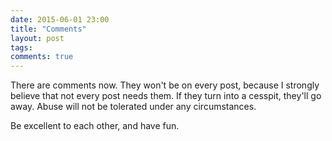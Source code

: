 ```yaml
---
date: 2015-06-01 23:00
title: "Comments"
layout: post
tags:
comments: true
---
```


There are comments now. They won't be on every post, because I strongly believe that not every post needs them. If they turn into a cesspit, they'll go away. Abuse will not be tolerated under any circumstances.

Be excellent to each other, and have fun.

